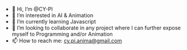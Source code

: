 - 👋 Hi, I’m @CY-PI
- 👀 I’m interested in AI & Animation
- 🌱 I’m currently learning Javascript
- 💞️ I’m looking to collaborate in any project where I can further expose myself to Programming and/or Animation
- 📫 How to reach me: cy.pi.anima@gmail.com

<!---
CY-PI/CY-PI is a ✨ special ✨ repository because its `README.md` (this file) appears on your GitHub profile.
You can click the Preview link to take a look at your changes.
--->
